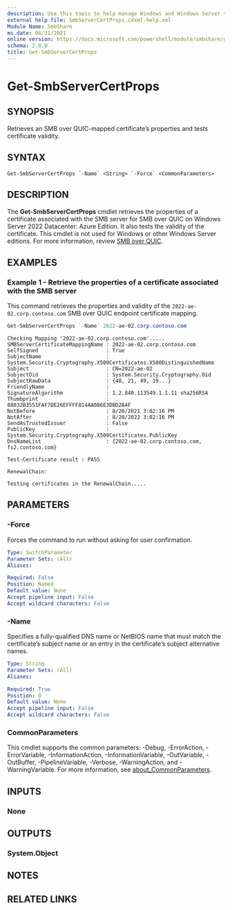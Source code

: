 ```yaml
---
description: Use this topic to help manage Windows and Windows Server technologies with Windows PowerShell.
external help file: SmbServerCertProps.cdxml-help.xml
Module Name: SmbShare
ms.date: 08/31/2021
online version: https://docs.microsoft.com/powershell/module/smbshare/get-smbservercertprops?view=windowsserver2022-ps&wt.mc_id=ps-gethelp
schema: 2.0.0
title: Get-SmbServerCertProps
---
```


# Get-SmbServerCertProps

## SYNOPSIS
Retrieves an SMB over QUIC-mapped certificate’s properties and tests certificate validity.

## SYNTAX

```
Get-SmbServerCertProps `-Name` <String> `-Force` <CommonParameters>
```

## DESCRIPTION
The **Get-SmbServerCertProps** cmdlet retrieves the properties of a certificate associated with the SMB server for SMB over QUIC on Windows Server 2022 Datacenter: Azure Edition. It also tests the validity of the certificate. This cmdlet is not used for Windows or other Windows Server editions. For more information, review [SMB over QUIC](https://aka.ms/smboverquic).

## EXAMPLES

### Example 1 - Retrieve the properties of a certificate associated with the SMB server

This command retrieves the properties and validity of the `2022-ae-02.corp.contoso.com` SMB over QUIC endpoint certificate mapping.

```powershell
Get-SmbServerCertProps `-Name` 2022-ae-02.corp.contoso.com
```
```Output
Checking Mapping '2022-ae-02.corp.contoso.com'.....
SMBServerCertificateMappingName : 2022-ae-02.corp.contoso.com 
SelfSigned                      : True 
SubjectName                     : System.Security.Cryptography.X509Certificates.X500DistinguishedName 
Subject                         : CN=2022-ae-02 
SubjectOid                      : System.Security.Cryptography.Oid 
SubjectRawData                  : {48, 21, 49, 19...} 
FriendlyName                    : 
SignatureAlgorithm              : 1.2.840.113549.1.1.11 sha256RSA 
Thumbprint                      : 88032B3551FAF7DE26EFFFF814AA086E3DBD2A4F 
NotBefore                       : 8/20/2021 3:02:16 PM 
NotAfter                        : 8/20/2022 3:02:16 PM 
SendAsTrustedIssuer             : False 
PublicKey                       : System.Security.Cryptography.X509Certificates.PublicKey 
DnsNameList                     : {2022-ae-02.corp.contoso.com, fs2.contoso.com} 

Test-Certificate result : PASS 

RenewalChain: 

Testing certificates in the RenewalChain.....
```

## PARAMETERS

### -Force
Forces the command to run without asking for user confirmation.

```yaml
Type: SwitchParameter
Parameter Sets: (All)
Aliases:

Required: False
Position: Named
Default value: None
Accept pipeline input: False
Accept wildcard characters: False
```

### -Name
Specifies a fully-qualified DNS name or NetBIOS name that must match the certificate’s subject name or an entry in the certificate’s subject alternative names.

```yaml
Type: String
Parameter Sets: (All)
Aliases:

Required: True
Position: 0
Default value: None
Accept pipeline input: False
Accept wildcard characters: False
```

### CommonParameters
This cmdlet supports the common parameters: -Debug, -ErrorAction, -ErrorVariable, -InformationAction, -InformationVariable, -OutVariable, -OutBuffer, -PipelineVariable, -Verbose, -WarningAction, and -WarningVariable. For more information, see [about_CommonParameters](https://go.microsoft.com/fwlink/?LinkID=113216).

## INPUTS

### None

## OUTPUTS

### System.Object

## NOTES

## RELATED LINKS
